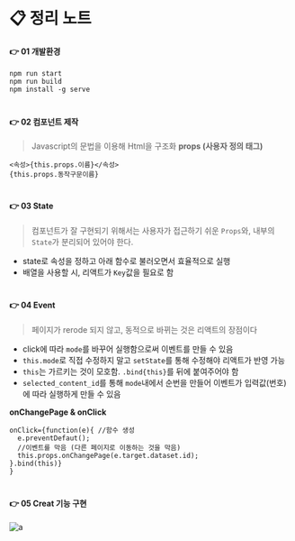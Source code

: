 📋 정리 노트
====



#### 👉 01 개발환경
```
npm run start
npm run build
npm install -g serve
```
#
#### 👉 02 컴포넌트 제작
  > Javascript의 문법을 이용해 Html을 구조화
**props (사용자 정의 태그)**
  ```
  <속성>{this.props.이름}</속성>
  {this.props.동작구문이름}
  ```


#
#### 👉 03 State
  > 컴포넌트가 잘 구현되기 위해서는 사용자가 접근하기 쉬운 ``Props``와, 내부의 ``State``가 분리되어 있어야 한다.
* state로 속성을 정하고 아래 함수로 불러오면서 효율적으로 실행
* 배열을 사용할 시, 리액트가 ``Key``값을 필요로 함  


#
#### 👉 04 Event
  > 페이지가 rerode 되지 않고, 동적으로 바뀌는 것은 리액트의 장점이다
* click에 따라 ``mode``를 바꾸어 실행함으로써 이벤트를 만들 수 있음
* ``this.mode``로 직접 수정하지 말고 ``setState``를 통해 수정해야 리액트가 반영 가능
* ``this``는 가르키는 것이 모호함. ``.bind{this}``를 뒤에 붙여주어야 함
* ``selected_content_id``를 통해 ``mode``내에서 순번을 만들어 이벤트가 입력값(번호)에 따라 실행하게 만들 수 있음

**onChangePage & onClick**

```react
onClick={function(e){ //함수 생성
  e.preventDefaut();
  //이벤트를 막음 (다른 페이지로 이동하는 것을 막음)
  this.props.onChangePage(e.target.dataset.id);
}.bind(this)}
}
```

#
#### 👉 05 Creat 기능 구현

![a](https://img1.daumcdn.net/thumb/R800x0/?scode=mtistory2&fname=https%3A%2F%2Fblog.kakaocdn.net%2Fdn%2Fb7Ing6%2FbtqDrkNbvBs%2FMi1pUyMUSRYYLmE6zvjAG0%2Fimg.png)
